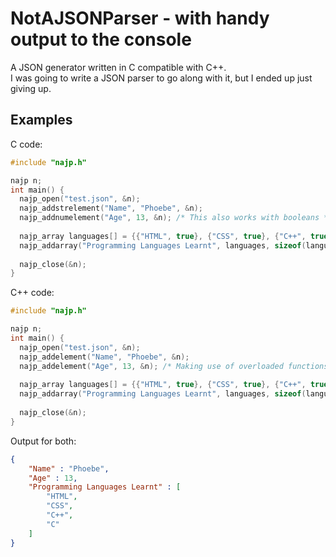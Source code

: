 # NotAJSONParser - with handy output to the console
A JSON generator written in C compatible with C++.  
I was going to write a JSON parser to go along with it, but I ended up just giving up.

## Examples

C code:
```c
#include "najp.h"

najp n;
int main() {
  najp_open("test.json", &n);
  najp_addstrelement("Name", "Phoebe", &n);
  najp_addnumelement("Age", 13, &n); /* This also works with booleans */
  
  najp_array languages[] = {{"HTML", true}, {"CSS", true}, {"C++", true}, {"C", true}};
  najp_addarray("Programming Languages Learnt", languages, sizeof(languages) / sizeof(languages[0]), &n);
  
  najp_close(&n);
}
```
C++ code:
```cpp
#include "najp.h"

najp n;
int main() {
  najp_open("test.json", &n);
  najp_addelement("Name", "Phoebe", &n);
  najp_addelement("Age", 13, &n); /* Making use of overloaded functions */
  
  najp_array languages[] = {{"HTML", true}, {"CSS", true}, {"C++", true}, {"C", true}};
  najp_addarray("Programming Languages Learnt", languages, sizeof(languages) / sizeof(languages[0]), &n);
  
  najp_close(&n);
}
```
Output for both:

```json
{
	"Name" : "Phoebe",
	"Age" : 13,
	"Programming Languages Learnt" : [
		"HTML",
		"CSS",
		"C++",
		"C"
	]
}
